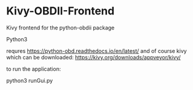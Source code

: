 # Kivy-OBDII-Frontend
Kivy frontend for the python-obdii package

Python3

requres https://python-obd.readthedocs.io/en/latest/
and of course kivy which can be downloaded:
https://kivy.org/downloads/appveyor/kivy/

to run the application:

python3 runGui.py
